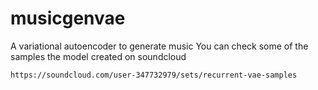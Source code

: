 # musicgenvae
A variational autoencoder to generate music
You can check some of the samples the model created on soundcloud
```
https://soundcloud.com/user-347732979/sets/recurrent-vae-samples
```
